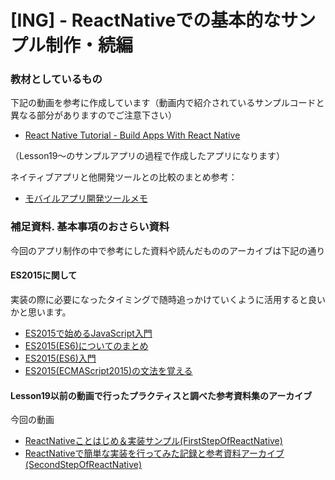 # [ING] - ReactNativeでの基本的なサンプル制作・続編

### 教材としているもの

下記の動画を参考に作成しています（動画内で紹介されているサンプルコードと異なる部分がありますのでご注意下さい）

+ [React Native Tutorial - Build Apps With React Native](https://www.youtube.com/playlist?list=PLPEXdvrIYLsyFc1EVVr_YVtxU9icYfaWs)

（Lesson19〜のサンプルアプリの過程で作成したアプリになります）

ネイティブアプリと他開発ツールとの比較のまとめ参考：

+ [モバイルアプリ開発ツールメモ](http://qiita.com/Nkzn/items/9d1ded63296163663b44)

### 補足資料. 基本事項のおさらい資料

今回のアプリ制作の中で参考にした資料や読んだもののアーカイブは下記の通り

#### ES2015に関して

実装の際に必要になったタイミングで随時追っかけていくように活用すると良いかと思います。

+ [ES2015で始めるJavaScript入門](http://qiita.com/ABCanG1015/items/824681cb88676da4f9a8)
+ [ES2015(ES6)についてのまとめ](http://qiita.com/tuno-tky/items/74ca595a9232bcbcd727)
+ [ES2015(ES6)入門](http://qiita.com/soarflat/items/b251caf9cb59b72beb9b)
+ [ES2015(ECMAScript2015)の文法を覚える](http://blosuki.hatenablog.com/entry/es2015)

#### Lesson19以前の動画で行ったプラクティスと調べた参考資料集のアーカイブ

今回の動画

+ [ReactNativeことはじめ＆実装サンプル(FirstStepOfReactNative)](https://github.com/fumiyasac/FirstStepOfReactNative)
+ [ReactNativeで簡単な実装を行ってみた記録と参考資料アーカイブ(SecondStepOfReactNative)](https://github.com/fumiyasac/SecondStepOfReactNative)
